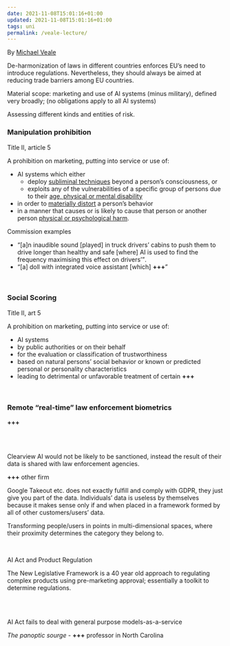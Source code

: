 ```yaml
---
date: 2021-11-08T15:01:16+01:00
updated: 2021-11-08T15:01:16+01:00
tags: uni
permalink: /veale-lecture/
---
```

By [Michael Veale](https://michae.lv 'Michael Veale’s personal website')

De-harmonization of laws in different countries enforces EU’s need to introduce regulations. Nevertheless, they should always be aimed at reducing trade barriers among EU countries.

Material scope: marketing and use of AI systems (minus military), defined very broadly; (no obligations apply to all AI systems)

Assessing different kinds and entities of risk.

### Manipulation prohibition

Title II, article 5

A prohibition on marketing, putting into service or use of:
- AI systems which either
	- deploy <u>subliminal techniques</u> beyond a person’s consciousness, or
	- exploits any of the vulnerabilities of a specific group of persons due to their <u>age, physical or mental disability</u>
- in order to <u>materially distort</u> a person’s behavior
- in a manner that causes or is likely to cause that person or another person <u>physical or psychological harm</u>.

Commission examples

- <q>[a]n inaudible sound [played] in truck drivers’ cabins to push them to drive longer than healthy and safe [where] AI is used to find the frequency maximising this effect on drivers’</q>.
- <q>[a] doll with integrated voice assistant [which] <b class='missing'>+++</b></q>

<br>

### Social Scoring

Title II, art 5

A prohibition on marketing, putting into service or use of:
- AI systems
- by public authorities or on their behalf
- for the evaluation or classification of trustworthiness
- based on natural persons’ social behavior or known or predicted personal or personality characteristics
- leading to detrimental or unfavorable treatment of certain <b class='missing'>+++</b>

<br>

### Remote “real-time” law enforcement biometrics

<b class='missing'>+++</b>


<br>
<br>

Clearview AI would not be likely to be sanctioned, instead the result of their data is shared with law enforcement agencies.

<b class='missing'>+++</b> other firm

Google Takeout etc. does not exactly fulfill and comply with GDPR, they just give you part of the data. Individuals’ data is useless by themselves because it makes sense only if and when placed in a framework formed by all of other customers/users’ data.

Transforming people/users in points in multi-dimensional spaces, where their proximity determines the category they belong to.

<br>

AI Act and Product Regulation

The New Legislative Framework is a 40 year old approach to regulating complex products using pre-marketing approval; essentially a toolkit to determine regulations.

<br>
<br>

AI Act fails to deal with general purpose models-as-a-service


<cite>The panoptic sourge</cite> - <b class='missing'>+++</b> professor in North Carolina